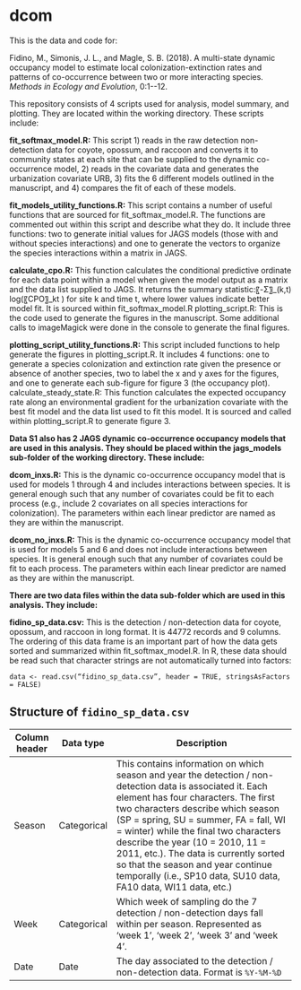 # dcom

This is the data and code for:

Fidino, M., Simonis, J. L., and Magle, S. B. (2018). A multi-state dynamic occupancy model to estimate local colonization-extinction rates and patterns of co-occurrence between two or more interacting species. *Methods in Ecology and Evolution*, 0:1--12.

This repository consists of 4 scripts used for analysis, model summary, and plotting. They are located within the working directory. These scripts include:

**fit_softmax_model.R:** This script  1) reads in the raw detection non-detection data for coyote, opossum, and raccoon and converts it to community states at each site that can be supplied to the dynamic co-occurrence model, 2) reads in the covariate data and generates the urbanization covariate URB, 3) fits the 6 different models outlined in the manuscript, and 4) compares the fit of each of these models.

**fit_models_utility_functions.R:** This script contains a number of useful functions that are sourced for fit_softmax_model.R. The functions are commented out within this script and describe what they do. It include three functions: two to generate initial values for JAGS models (those with and without species interactions) and one to generate the vectors to organize the species interactions within a matrix in JAGS.

**calculate_cpo.R:** This function calculates the conditional predictive ordinate for each data point within a model when given the model output as a matrix and the data list supplied to JAGS. It returns the summary statistic:〖-Σ〗_(k,t)  log⁡(〖CPO〗_kt ) for site k and time t, where lower values indicate better model fit. It is sourced within fit_softmax_model.R
plotting_script.R: This is the code used to generate the figures in the manuscript. Some additional calls to imageMagick were done in the console to generate the final figures.

**plotting_script_utility_functions.R:** This script included functions to help generate the figures in plotting_script.R. It includes 4 functions: one to generate a species colonization and extinction rate given the presence or absence of another species, two to label the x and y axes for the figures, and one to generate each sub-figure for figure 3 (the occupancy plot).
calculate_steady_state.R: This function calculates the expected occupancy rate along an environmental gradient for the urbanization covariate with the best fit model and the data list used to fit this model. It is sourced and called within plotting_script.R to generate figure 3.



**Data S1 also has 2 JAGS dynamic co-occurrence occupancy models that are used in this analysis. They should be placed within the jags_models sub-folder of the working directory. These include:**

**dcom_inxs.R:** This is the dynamic co-occurrence occupancy model that is used for models 1 through 4 and includes interactions between species. It is general enough such that any number of covariates could be fit to each process (e.g., include 2 covariates on all species interactions for colonization). The parameters within each linear predictor are named as they are within the manuscript. 

**dcom_no_inxs.R:** This is the dynamic co-occurrence occupancy model that is used for models 5 and 6 and does not include interactions between species. It is general enough such that any number of covariates could be fit to each process. The parameters within each linear predictor are named as they are within the manuscript. 

**There are two data files within the data sub-folder which are used in this analysis. They include:**

**fidino_sp_data.csv:** This is the detection / non-detection data for coyote, opossum, and raccoon in long format. It is 44772 records and 9 columns. The ordering of this data frame is an important part of how the data gets sorted and summarized within fit_softmax_model.R. In R, these data should be read such that character strings are not automatically turned into factors:

`data <- read.csv(“fidino_sp_data.csv”, header = TRUE, stringsAsFactors = FALSE)`

## Structure of `fidino_sp_data.csv`

| Column header  | Data type  | Description  |
|---|---|---|
| Season  | Categorical  |This contains information on which season and year the detection / non-detection data is associated it. Each element has four characters. The first two characters describe which season (SP = spring, SU = summer, FA = fall, WI = winter) while the final two characters describe the year (10 = 2010, 11 = 2011, etc.). The data is currently sorted so that the season and year continue temporally (i.e., SP10 data, SU10 data, FA10 data, WI11  data, etc.)   |
|  Week | Categorical  | Which week of sampling do the 7 detection / non-detection days fall within per season. Represented as ‘week 1’, ‘week 2’, ‘week 3’ and ‘week 4’.  |
| Date  | Date  | The day associated to the detection / non-detection data. Format is `%Y-%M-%D`  |

